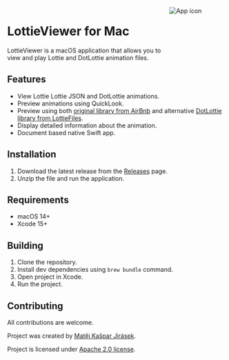 <img src="LottieViewer/Assets.xcassets/AppIcon.appiconset/icon_128x128@2x.png" alt="App icon" align="right" width="128" height="128" srcset="LottieViewer/Assets.xcassets/AppIcon.appiconset/icon_128x128.png 1x, LottieViewer/Assets.xcassets/AppIcon.appiconset/icon_128x128@2x.png 2x">

# LottieViewer for Mac

LottieViewer is a macOS application that allows you to view and play Lottie and DotLottie animation files.

## Features

- View Lottie Lottie JSON and DotLottie animations.
- Preview animations using QuickLook.
- Preview using both [original library from AirBnb](https://github.com/airbnb/lottie-ios)
  and alternative [DotLottie library from LottieFiles](https://github.com/LottieFiles/dotlottie-ios).
- Display detailed information about the animation.
- Document based native Swift app.

## Installation

1. Download the latest release from the [Releases](https://github.com/mkj-is/LottieViewerMac/releases) page.
2. Unzip the file and run the application.

## Requirements

- macOS 14+
- Xcode 15+

## Building

1. Clone the repository.
2. Install dev dependencies using `brew bundle` command.
3. Open project in Xcode.
3. Run the project.

## Contributing

All contributions are welcome.

Project was created by [Matěj Kašpar Jirásek](https://github.com/mkj-is).

Project is licensed under [Apache 2.0 license](LICENSE).
